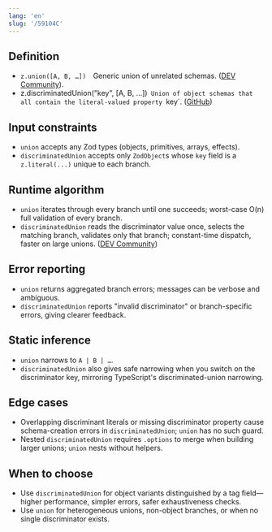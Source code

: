 ```yaml
---
lang: 'en'
slug: '/59104C'
---
```


## Definition

- `z.union([A, B, …])` Generic union of unrelated schemas. ([DEV Community](https://dev.to/shaharke/zod-zero-to-hero-chapter-4-513c 'Union Types - DEV Community')).
- z.discriminatedUnion("key", [A, B, …])` Union of object schemas that all contain the literal-valued property `key`. ([GitHub](https://zod.dev/?id=discriminated-unions&utm_source=chatgpt.com 'Discriminated unions - Zod'))

## Input constraints

- `union` accepts any Zod types (objects, primitives, arrays, effects).
- `discriminatedUnion` accepts only `ZodObject`s whose `key` field is a `z.literal(...)` unique to each branch.

## Runtime algorithm

- `union` iterates through every branch until one succeeds; worst-case O(n) full validation of every branch.
- `discriminatedUnion` reads the discriminator value once, selects the matching branch, validates only that branch; constant-time dispatch, faster on large unions. ([DEV Community](https://dev.to/shaharke/zod-zero-to-hero-chapter-4-513c 'Union Types - DEV Community'))

## Error reporting

- `union` returns aggregated branch errors; messages can be verbose and ambiguous.
- `discriminatedUnion` reports "invalid discriminator" or branch-specific errors, giving clearer feedback.

## Static inference

- `union` narrows to `A | B | …`.
- `discriminatedUnion` also gives safe narrowing when you switch on the discriminator key, mirroring TypeScript's discriminated-union narrowing.

## Edge cases

- Overlapping discriminant literals or missing discriminator property cause schema-creation errors in `discriminatedUnion`; `union` has no such guard.
- Nested `discriminatedUnion` requires `.options` to merge when building larger unions; `union` nests without helpers.

## When to choose

- Use `discriminatedUnion` for object variants distinguished by a tag field—higher performance, simpler errors, safer exhaustiveness checks.
- Use `union` for heterogeneous unions, non-object branches, or when no single discriminator exists.
